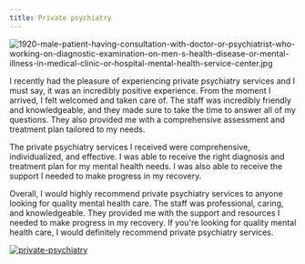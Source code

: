 ```yaml
---
title: Private psychiatry
---
```


![1920-male-patient-having-consultation-with-doctor-or-psychiatrist-who-working-on-diagnostic-examination-on-men-s-health-disease-or-mental-illness-in-medical-clinic-or-hospital-mental-health-service-center.jpg](/1920-male-patient-having-consultation-with-doctor-or-psychiatrist-who-working-on-diagnostic-examination-on-men-s-health-disease-or-mental-illness-in-medical-clinic-or-hospital-mental-health-service-center.jpg)

I recently had the pleasure of experiencing private psychiatry services and I must say, it was an incredibly positive experience. From the moment I arrived, I felt welcomed and taken care of. The staff was incredibly friendly and knowledgeable, and they made sure to take the time to answer all of my questions. They also provided me with a comprehensive assessment and treatment plan tailored to my needs.

The private psychiatry services I received were comprehensive, individualized, and effective. I was able to receive the right diagnosis and treatment plan for my mental health needs. I was also able to receive the support I needed to make progress in my recovery.

Overall, I would highly recommend private psychiatry services to anyone looking for quality mental health care. The staff was professional, caring, and knowledgeable. They provided me with the support and resources I needed to make progress in my recovery. If you're looking for quality mental health care, I would definitely recommend private psychiatry services.

[![private-psychiatry](<https://dabuttonfactory.com/button.png?t=CHECK+SERVICE&f=Noto+Sans-Bold&ts=26&tc=fff&hp=45&vp=20&c=11&bgt=unicolored&bgc=4bd42f>)](<https://londonexpertfinder.com/link>)